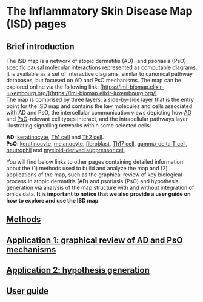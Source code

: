 # The Inflammatory Skin Disease Map (ISD) pages  

## Brief introduction  

The ISD map is a network of atopic dermatitis (AD)- and psoriasis (PsO)-specific causal molecular interactions represented as computable diagrams. It is available as a set of interactive diagrams, similar to canonical pathway databases, but focused on AD and PsO mechanisms. The map can be explored online via the following link: [https://imi-biomap.elixir-luxembourg.org/](https://imi-biomap.elixir-luxembourg.org/).  
The map is comprised by three layers: a [side-by-side layer](https://imi-biomap.elixir-luxembourg.org/) that is the entry point for the ISD map and contains the key molecules and cells associated with AD and PsO, the intercellular communication views depicting how [AD](https://imi-biomap.elixir-luxembourg.org/minerva/index.html?id=ADmaps_10-02-2) and [PsO](https://imi-biomap.elixir-luxembourg.org/minerva/index.html?id=PsO_map)-relevant cell types interact, and the intracellular pathways layer illustrating signalling networks within some selected cells:  

**AD**: [keratinocyte](https://imi-biomap.elixir-luxembourg.org/minerva/index.html?id=ADmaps_10-02-25&perfectMatch=false&modelId=386&backgroundId=610&x=5164&y=2665.785714285714&z=4), [Th1 cell](https://imi-biomap.elixir-luxembourg.org/minerva/index.html?id=ADmaps_10-02-25&perfectMatch=false&modelId=385&backgroundId=610&x=1820.5&y=1785&z=4) and [Th2 cell](https://imi-biomap.elixir-luxembourg.org/minerva/index.html?id=ADmaps_10-02-25&perfectMatch=false&modelId=387&backgroundId=610&x=2305.5&y=1687.8888888888887&z=4).  
**PsO**: [keratinocyte](https://imi-biomap.elixir-luxembourg.org/minerva/index.html?id=PsO_map&perfectMatch=false&modelId=395&backgroundId=612&x=4770&y=1708.583333333335&z=4), [melanocyte](https://imi-biomap.elixir-luxembourg.org/minerva/index.html?id=PsO_map&perfectMatch=false&modelId=388&backgroundId=613&x=868&y=975.5769230769231&z=4), [fibroblast](https://imi-biomap.elixir-luxembourg.org/minerva/index.html?id=PsO_map&perfectMatch=false&modelId=391&backgroundId=612&x=860&y=565&z=4), [Th17 cell](https://imi-biomap.elixir-luxembourg.org/minerva/index.html?id=PsO_map&perfectMatch=false&modelId=392&backgroundId=612&x=799.5&y=686.9642857142858&z=4), [gamma-delta T cell](https://imi-biomap.elixir-luxembourg.org/minerva/index.html?id=PsO_map&perfectMatch=false&modelId=394&backgroundId=612&x=799.5&y=685.6875&z=4), [neutrophil](https://imi-biomap.elixir-luxembourg.org/minerva/index.html?id=PsO_map&perfectMatch=false&modelId=390&backgroundId=612&x=799.5&y=645.75&z=4) and [myeloid-derived suppressor cell](https://imi-biomap.elixir-luxembourg.org/minerva/index.html?id=PsO_map&perfectMatch=false&modelId=393&backgroundId=612&x=905&y=608.75&z=4).  

You will find below links to other pages containing detailed information about the (1) methods used to build and analyze the map and (2) applications of the map, such as the graphical review of key biological process in atopic dermatitis (AD) and psoriasis (PsO) and hypothesis generation via analysis of the map structure with and without integration of omics data. **It is important to notice that we also provide a user guide on how to explore and use the ISD map**.      

## [Methods](isd_met.md)  
## [Application 1: graphical review of AD and PsO mechanisms](isd_app2.md)  
## [Application 2: hypothesis generation](isd_app2.md)  
## [User guide](isd_guide.md)
